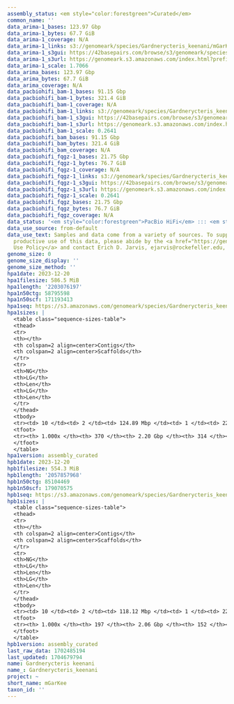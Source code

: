 ```yaml
---
assembly_status: <em style="color:forestgreen">Curated</em>
common_name: ''
data_arima-1_bases: 123.97 Gbp
data_arima-1_bytes: 67.7 GiB
data_arima-1_coverage: N/A
data_arima-1_links: s3://genomeark/species/Gardnerycteris_keenani/mGarKee1/genomic_data/arima/<br>
data_arima-1_s3gui: https://42basepairs.com/browse/s3/genomeark/species/Gardnerycteris_keenani/mGarKee1/genomic_data/arima/
data_arima-1_s3url: https://genomeark.s3.amazonaws.com/index.html?prefix=species/Gardnerycteris_keenani/mGarKee1/genomic_data/arima/
data_arima-1_scale: 1.7066
data_arima_bases: 123.97 Gbp
data_arima_bytes: 67.7 GiB
data_arima_coverage: N/A
data_pacbiohifi_bam-1_bases: 91.15 Gbp
data_pacbiohifi_bam-1_bytes: 321.4 GiB
data_pacbiohifi_bam-1_coverage: N/A
data_pacbiohifi_bam-1_links: s3://genomeark/species/Gardnerycteris_keenani/mGarKee1/genomic_data/pacbio_hifi/<br>
data_pacbiohifi_bam-1_s3gui: https://42basepairs.com/browse/s3/genomeark/species/Gardnerycteris_keenani/mGarKee1/genomic_data/pacbio_hifi/
data_pacbiohifi_bam-1_s3url: https://genomeark.s3.amazonaws.com/index.html?prefix=species/Gardnerycteris_keenani/mGarKee1/genomic_data/pacbio_hifi/
data_pacbiohifi_bam-1_scale: 0.2641
data_pacbiohifi_bam_bases: 91.15 Gbp
data_pacbiohifi_bam_bytes: 321.4 GiB
data_pacbiohifi_bam_coverage: N/A
data_pacbiohifi_fqgz-1_bases: 21.75 Gbp
data_pacbiohifi_fqgz-1_bytes: 76.7 GiB
data_pacbiohifi_fqgz-1_coverage: N/A
data_pacbiohifi_fqgz-1_links: s3://genomeark/species/Gardnerycteris_keenani/mGarKee1/genomic_data/pacbio_hifi/<br>
data_pacbiohifi_fqgz-1_s3gui: https://42basepairs.com/browse/s3/genomeark/species/Gardnerycteris_keenani/mGarKee1/genomic_data/pacbio_hifi/
data_pacbiohifi_fqgz-1_s3url: https://genomeark.s3.amazonaws.com/index.html?prefix=species/Gardnerycteris_keenani/mGarKee1/genomic_data/pacbio_hifi/
data_pacbiohifi_fqgz-1_scale: 0.2641
data_pacbiohifi_fqgz_bases: 21.75 Gbp
data_pacbiohifi_fqgz_bytes: 76.7 GiB
data_pacbiohifi_fqgz_coverage: N/A
data_status: '<em style="color:forestgreen">PacBio HiFi</em> ::: <em style="color:forestgreen">Arima</em>'
data_use_source: from-default
data_use_text: Samples and data come from a variety of sources. To support fair and
  productive use of this data, please abide by the <a href="https://genome10k.soe.ucsc.edu/data-use-policies/">Data
  Use Policy</a> and contact Erich D. Jarvis, ejarvis@rockefeller.edu, with any questions.
genome_size: 0
genome_size_display: ''
genome_size_method: ''
hpa1date: 2023-12-20
hpa1filesize: 586.5 MiB
hpa1length: '2203076197'
hpa1n50ctg: 58795598
hpa1n50scf: 171193413
hpa1seq: https://s3.amazonaws.com/genomeark/species/Gardnerycteris_keenani/mGarKee1/assembly_curated/mGarKee1.HiC.hap1.decontam.20231220.fasta.gz
hpa1sizes: |
  <table class="sequence-sizes-table">
  <thead>
  <tr>
  <th></th>
  <th colspan=2 align=center>Contigs</th>
  <th colspan=2 align=center>Scaffolds</th>
  </tr>
  <tr>
  <th>NG</th>
  <th>LG</th>
  <th>Len</th>
  <th>LG</th>
  <th>Len</th>
  </tr>
  </thead>
  <tbody>
  <tr><td> 10 </td><td> 2 </td><td> 124.89 Mbp </td><td> 1 </td><td> 220.40 Mbp </td></tr><tr><td> 20 </td><td> 4 </td><td> 97.87 Mbp </td><td> 3 </td><td> 216.60 Mbp </td></tr><tr><td> 30 </td><td> 7 </td><td> 90.12 Mbp </td><td> 4 </td><td> 213.44 Mbp </td></tr><tr><td> 40 </td><td> 9 </td><td> 85.70 Mbp </td><td> 5 </td><td> 177.64 Mbp </td></tr><tr style="background-color:#cccccc;"><td> 50 </td><td> 12 </td><td style="background-color:#88ff88;"> 58.80 Mbp </td><td> 6 </td><td style="background-color:#88ff88;"> 171.19 Mbp </td></tr><tr><td> 60 </td><td> 17 </td><td> 47.86 Mbp </td><td> 7 </td><td> 142.41 Mbp </td></tr><tr><td> 70 </td><td> 22 </td><td> 37.08 Mbp </td><td> 9 </td><td> 106.78 Mbp </td></tr><tr><td> 80 </td><td> 28 </td><td> 28.23 Mbp </td><td> 11 </td><td> 95.64 Mbp </td></tr><tr><td> 90 </td><td> 38 </td><td> 15.36 Mbp </td><td> 14 </td><td> 74.59 Mbp </td></tr><tr><td> 100 </td><td> 370 </td><td> 16.62 Kbp </td><td> 314 </td><td> 16.62 Kbp </td></tr></tbody>
  <tfoot>
  <tr><th> 1.000x </th><th> 370 </th><th> 2.20 Gbp </th><th> 314 </th><th> 2.20 Gbp </th></tr>
  </tfoot>
  </table>
hpa1version: assembly_curated
hpb1date: 2023-12-20
hpb1filesize: 554.3 MiB
hpb1length: '2057857968'
hpb1n50ctg: 85104469
hpb1n50scf: 179070575
hpb1seq: https://s3.amazonaws.com/genomeark/species/Gardnerycteris_keenani/mGarKee1/assembly_curated/mGarKee1.HiC.hap2.decontam.20231220.fasta.gz
hpb1sizes: |
  <table class="sequence-sizes-table">
  <thead>
  <tr>
  <th></th>
  <th colspan=2 align=center>Contigs</th>
  <th colspan=2 align=center>Scaffolds</th>
  </tr>
  <tr>
  <th>NG</th>
  <th>LG</th>
  <th>Len</th>
  <th>LG</th>
  <th>Len</th>
  </tr>
  </thead>
  <tbody>
  <tr><td> 10 </td><td> 2 </td><td> 118.12 Mbp </td><td> 1 </td><td> 221.32 Mbp </td></tr><tr><td> 20 </td><td> 4 </td><td> 113.93 Mbp </td><td> 2 </td><td> 219.87 Mbp </td></tr><tr><td> 30 </td><td> 6 </td><td> 94.94 Mbp </td><td> 3 </td><td> 216.49 Mbp </td></tr><tr><td> 40 </td><td> 8 </td><td> 88.79 Mbp </td><td> 4 </td><td> 213.46 Mbp </td></tr><tr style="background-color:#cccccc;"><td> 50 </td><td> 11 </td><td style="background-color:#88ff88;"> 85.10 Mbp </td><td> 5 </td><td style="background-color:#88ff88;"> 179.07 Mbp </td></tr><tr><td> 60 </td><td> 14 </td><td> 58.42 Mbp </td><td> 7 </td><td> 142.42 Mbp </td></tr><tr><td> 70 </td><td> 18 </td><td> 48.53 Mbp </td><td> 8 </td><td> 114.89 Mbp </td></tr><tr><td> 80 </td><td> 22 </td><td> 40.91 Mbp </td><td> 10 </td><td> 95.24 Mbp </td></tr><tr><td> 90 </td><td> 29 </td><td> 24.58 Mbp </td><td> 12 </td><td> 76.71 Mbp </td></tr><tr><td> 100 </td><td> 197 </td><td> 29.17 Kbp </td><td> 152 </td><td> 29.17 Kbp </td></tr></tbody>
  <tfoot>
  <tr><th> 1.000x </th><th> 197 </th><th> 2.06 Gbp </th><th> 152 </th><th> 2.06 Gbp </th></tr>
  </tfoot>
  </table>
hpb1version: assembly_curated
last_raw_data: 1702485194
last_updated: 1704679794
name: Gardnerycteris keenani
name_: Gardnerycteris_keenani
project: ~
short_name: mGarKee
taxon_id: ''
---
```

